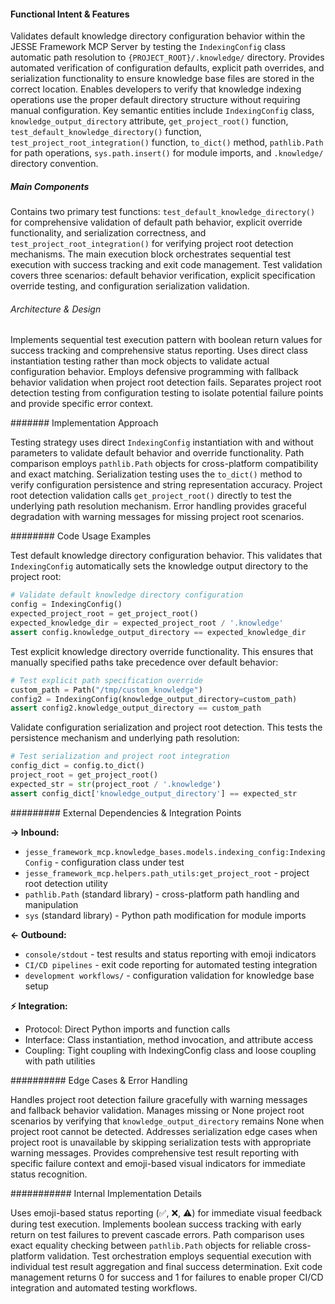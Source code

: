 <!-- CACHE_METADATA_START -->
<!-- Source File: {PROJECT_ROOT}/jesse-framework-mcp/tests/test_session_init_resource.py -->
<!-- Cached On: 2025-07-04T00:16:52.145416 -->
<!-- Source Modified: 2025-07-01T08:59:29.269995 -->
<!-- Cache Version: 1.0 -->
<!-- CACHE_METADATA_END -->

#### Functional Intent & Features

Validates default knowledge directory configuration behavior within the JESSE Framework MCP Server by testing the `IndexingConfig` class automatic path resolution to `{PROJECT_ROOT}/.knowledge/` directory. Provides automated verification of configuration defaults, explicit path overrides, and serialization functionality to ensure knowledge base files are stored in the correct location. Enables developers to verify that knowledge indexing operations use the proper default directory structure without requiring manual configuration. Key semantic entities include `IndexingConfig` class, `knowledge_output_directory` attribute, `get_project_root()` function, `test_default_knowledge_directory()` function, `test_project_root_integration()` function, `to_dict()` method, `pathlib.Path` for path operations, `sys.path.insert()` for module imports, and `.knowledge/` directory convention.

##### Main Components

Contains two primary test functions: `test_default_knowledge_directory()` for comprehensive validation of default path behavior, explicit override functionality, and serialization correctness, and `test_project_root_integration()` for verifying project root detection mechanisms. The main execution block orchestrates sequential test execution with success tracking and exit code management. Test validation covers three scenarios: default behavior verification, explicit specification override testing, and configuration serialization validation.

###### Architecture & Design

Implements sequential test execution pattern with boolean return values for success tracking and comprehensive status reporting. Uses direct class instantiation testing rather than mock objects to validate actual configuration behavior. Employs defensive programming with fallback behavior validation when project root detection fails. Separates project root detection testing from configuration testing to isolate potential failure points and provide specific error context.

####### Implementation Approach

Testing strategy uses direct `IndexingConfig` instantiation with and without parameters to validate default behavior and override functionality. Path comparison employs `pathlib.Path` objects for cross-platform compatibility and exact matching. Serialization testing uses the `to_dict()` method to verify configuration persistence and string representation accuracy. Project root detection validation calls `get_project_root()` directly to test the underlying path resolution mechanism. Error handling provides graceful degradation with warning messages for missing project root scenarios.

######## Code Usage Examples

Test default knowledge directory configuration behavior. This validates that `IndexingConfig` automatically sets the knowledge output directory to the project root:

```python
# Validate default knowledge directory configuration
config = IndexingConfig()
expected_project_root = get_project_root()
expected_knowledge_dir = expected_project_root / '.knowledge'
assert config.knowledge_output_directory == expected_knowledge_dir
```

Test explicit knowledge directory override functionality. This ensures that manually specified paths take precedence over default behavior:

```python
# Test explicit path specification override
custom_path = Path("/tmp/custom_knowledge")
config2 = IndexingConfig(knowledge_output_directory=custom_path)
assert config2.knowledge_output_directory == custom_path
```

Validate configuration serialization and project root detection. This tests the persistence mechanism and underlying path resolution:

```python
# Test serialization and project root integration
config_dict = config.to_dict()
project_root = get_project_root()
expected_str = str(project_root / '.knowledge')
assert config_dict['knowledge_output_directory'] == expected_str
```

######### External Dependencies & Integration Points

**→ Inbound:**
- `jesse_framework_mcp.knowledge_bases.models.indexing_config:IndexingConfig` - configuration class under test
- `jesse_framework_mcp.helpers.path_utils:get_project_root` - project root detection utility
- `pathlib.Path` (standard library) - cross-platform path handling and manipulation
- `sys` (standard library) - Python path modification for module imports

**← Outbound:**
- `console/stdout` - test results and status reporting with emoji indicators
- `CI/CD pipelines` - exit code reporting for automated testing integration
- `development workflows/` - configuration validation for knowledge base setup

**⚡ Integration:**
- Protocol: Direct Python imports and function calls
- Interface: Class instantiation, method invocation, and attribute access
- Coupling: Tight coupling with IndexingConfig class and loose coupling with path utilities

########## Edge Cases & Error Handling

Handles project root detection failure gracefully with warning messages and fallback behavior validation. Manages missing or None project root scenarios by verifying that `knowledge_output_directory` remains None when project root cannot be detected. Addresses serialization edge cases when project root is unavailable by skipping serialization tests with appropriate warning messages. Provides comprehensive test result reporting with specific failure context and emoji-based visual indicators for immediate status recognition.

########### Internal Implementation Details

Uses emoji-based status reporting (✅, ❌, ⚠️) for immediate visual feedback during test execution. Implements boolean success tracking with early return on test failures to prevent cascade errors. Path comparison uses exact equality checking between `pathlib.Path` objects for reliable cross-platform validation. Test orchestration employs sequential execution with individual test result aggregation and final success determination. Exit code management returns 0 for success and 1 for failures to enable proper CI/CD integration and automated testing workflows.